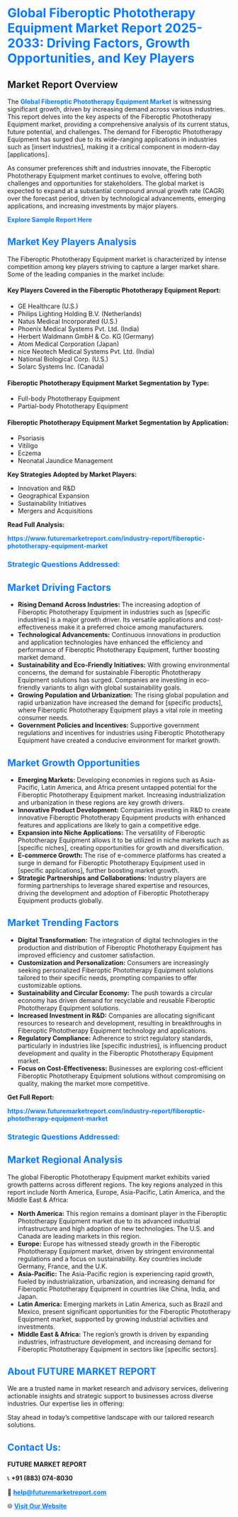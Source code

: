 <h1 style="color: #007BFF;">Global Fiberoptic Phototherapy Equipment Market Report 2025-2033: Driving Factors, Growth Opportunities, and Key Players</h1>

<section id="overview">
<h2>Market Report Overview</h2>
<p>The <a href="https://www.futuremarketreport.com/industry-report/fiberoptic-phototherapy-equipment-market" style="color: #007BFF; text-decoration: none;"><strong>Global Fiberoptic Phototherapy Equipment Market</strong></a> is witnessing significant growth, driven by increasing demand across various industries. This report delves into the key aspects of the Fiberoptic Phototherapy Equipment market, providing a comprehensive analysis of its current status, future potential, and challenges. The demand for Fiberoptic Phototherapy Equipment has surged due to its wide-ranging applications in industries such as [insert industries], making it a critical component in modern-day [applications].</p>
<p>As consumer preferences shift and industries innovate, the Fiberoptic Phototherapy Equipment market continues to evolve, offering both challenges and opportunities for stakeholders. The global market is expected to expand at a substantial compound annual growth rate (CAGR) over the forecast period, driven by technological advancements, emerging applications, and increasing investments by major players.</p>
</section>

<section id="overview">
<p><a href="https://www.futuremarketreport.com/request-sample/reportId=53921" style="color: #007BFF; text-decoration: none;"><strong>Explore Sample Report Here</strong></a></p>
</section>

<section id="key-players">
<h2 style="color: #007BFF;">Market Key Players Analysis</h2>
<p>The Fiberoptic Phototherapy Equipment market is characterized by intense competition among key players striving to capture a larger market share. Some of the leading companies in the market include:</p>
<h4>Key Players Covered in the Fiberoptic Phototherapy Equipment Report:</h4>
<ul><li>GE Healthcare (U.S.)</li><li>Philips Lighting Holding B.V. (Netherlands)</li><li>Natus Medical Incorporated (U.S.)</li><li>Phoenix Medical Systems Pvt. Ltd. (India)</li><li>Herbert Waldmann GmbH &amp; Co. KG (Germany)</li><li>Atom Medical Corporation (Japan)</li><li>nice Neotech Medical Systems Pvt. Ltd. (India)</li><li>National Biological Corp. (U.S.)</li><li>Solarc Systems Inc. (Canada)</li></ul>
<h4>Fiberoptic Phototherapy Equipment Market Segmentation by Type:</h4>
<ul><li>Full-body Phototherapy Equipment</li><li>Partial-body Phototherapy Equipment</li></ul>

<h4>Fiberoptic Phototherapy Equipment Market Segmentation by Application:</h4>
<ul><li>Psoriasis</li><li>Vitiligo</li><li>Eczema</li><li>Neonatal Jaundice Management</li></ul>
<p><strong>Key Strategies Adopted by Market Players:</strong></p>
<ul>
<li>Innovation and R&D</li>
<li>Geographical Expansion</li>
<li>Sustainability Initiatives</li>
<li>Mergers and Acquisitions</li>
</ul>
</section>

<section>
<p><strong>Read Full Analysis: </strong></p><a href="https://www.futuremarketreport.com/industry-report/fiberoptic-phototherapy-equipment-market" style="color: #007BFF; text-decoration: none;"><strong>https://www.futuremarketreport.com/industry-report/fiberoptic-phototherapy-equipment-market</strong></a>
<h3 style="color: #007BFF;">Strategic Questions Addressed:</h3>
</section>

<section id="driving-factors">
<h2 style="color: #007BFF;">Market Driving Factors</h2>
<ul>
<li><strong>Rising Demand Across Industries:</strong> The increasing adoption of Fiberoptic Phototherapy Equipment in industries such as [specific industries] is a major growth driver. Its versatile applications and cost-effectiveness make it a preferred choice among manufacturers.</li>
<li><strong>Technological Advancements:</strong> Continuous innovations in production and application technologies have enhanced the efficiency and performance of Fiberoptic Phototherapy Equipment, further boosting market demand.</li>
<li><strong>Sustainability and Eco-Friendly Initiatives:</strong> With growing environmental concerns, the demand for sustainable Fiberoptic Phototherapy Equipment solutions has surged. Companies are investing in eco-friendly variants to align with global sustainability goals.</li>
<li><strong>Growing Population and Urbanization:</strong> The rising global population and rapid urbanization have increased the demand for [specific products], where Fiberoptic Phototherapy Equipment plays a vital role in meeting consumer needs.</li>
<li><strong>Government Policies and Incentives:</strong> Supportive government regulations and incentives for industries using Fiberoptic Phototherapy Equipment have created a conducive environment for market growth.</li>
</ul>
</section>

<section id="growth-opportunities">
<h2 style="color: #007BFF;">Market Growth Opportunities</h2>
<ul>
<li><strong>Emerging Markets:</strong> Developing economies in regions such as Asia-Pacific, Latin America, and Africa present untapped potential for the Fiberoptic Phototherapy Equipment market. Increasing industrialization and urbanization in these regions are key growth drivers.</li>
<li><strong>Innovative Product Development:</strong> Companies investing in R&D to create innovative Fiberoptic Phototherapy Equipment products with enhanced features and applications are likely to gain a competitive edge.</li>
<li><strong>Expansion into Niche Applications:</strong> The versatility of Fiberoptic Phototherapy Equipment allows it to be utilized in niche markets such as [specific niches], creating opportunities for growth and diversification.</li>
<li><strong>E-commerce Growth:</strong> The rise of e-commerce platforms has created a surge in demand for Fiberoptic Phototherapy Equipment used in [specific applications], further boosting market growth.</li>
<li><strong>Strategic Partnerships and Collaborations:</strong> Industry players are forming partnerships to leverage shared expertise and resources, driving the development and adoption of Fiberoptic Phototherapy Equipment products globally.</li>
</ul>
</section>

<section id="trending-factors">
<h2 style="color: #007BFF;">Market Trending Factors</h2>
<ul>
<li><strong>Digital Transformation:</strong> The integration of digital technologies in the production and distribution of Fiberoptic Phototherapy Equipment has improved efficiency and customer satisfaction.</li>
<li><strong>Customization and Personalization:</strong> Consumers are increasingly seeking personalized Fiberoptic Phototherapy Equipment solutions tailored to their specific needs, prompting companies to offer customizable options.</li>
<li><strong>Sustainability and Circular Economy:</strong> The push towards a circular economy has driven demand for recyclable and reusable Fiberoptic Phototherapy Equipment solutions.</li>
<li><strong>Increased Investment in R&D:</strong> Companies are allocating significant resources to research and development, resulting in breakthroughs in Fiberoptic Phototherapy Equipment technology and applications.</li>
<li><strong>Regulatory Compliance:</strong> Adherence to strict regulatory standards, particularly in industries like [specific industries], is influencing product development and quality in the Fiberoptic Phototherapy Equipment market.</li>
<li><strong>Focus on Cost-Effectiveness:</strong> Businesses are exploring cost-efficient Fiberoptic Phototherapy Equipment solutions without compromising on quality, making the market more competitive.</li>
</ul>
</section>

<section>
<p><strong>Get Full Report: </strong></p><a href="https://www.futuremarketreport.com/industry-report/fiberoptic-phototherapy-equipment-market" style="color: #007BFF; text-decoration: none;"><strong>https://www.futuremarketreport.com/industry-report/fiberoptic-phototherapy-equipment-market</strong></a>
<h3 style="color: #007BFF;">Strategic Questions Addressed:</h3>
</section>


<section id="regional-analysis">
<h2 style="color: #007BFF;">Market Regional Analysis</h2>
<p>The global Fiberoptic Phototherapy Equipment market exhibits varied growth patterns across different regions. The key regions analyzed in this report include North America, Europe, Asia-Pacific, Latin America, and the Middle East & Africa:</p>
<ul>
<li><strong>North America:</strong> This region remains a dominant player in the Fiberoptic Phototherapy Equipment market due to its advanced industrial infrastructure and high adoption of new technologies. The U.S. and Canada are leading markets in this region.</li>
<li><strong>Europe:</strong> Europe has witnessed steady growth in the Fiberoptic Phototherapy Equipment market, driven by stringent environmental regulations and a focus on sustainability. Key countries include Germany, France, and the U.K.</li>
<li><strong>Asia-Pacific:</strong> The Asia-Pacific region is experiencing rapid growth, fueled by industrialization, urbanization, and increasing demand for Fiberoptic Phototherapy Equipment in countries like China, India, and Japan.</li>
<li><strong>Latin America:</strong> Emerging markets in Latin America, such as Brazil and Mexico, present significant opportunities for the Fiberoptic Phototherapy Equipment market, supported by growing industrial activities and investments.</li>
<li><strong>Middle East & Africa:</strong> The region’s growth is driven by expanding industries, infrastructure development, and increasing demand for Fiberoptic Phototherapy Equipment in sectors like [specific sectors].</li>
</ul>
</section>

<footer>
<h2 style="color: #007BFF;">About FUTURE MARKET REPORT</h2>
<p>We are a trusted name in market research and advisory services, delivering actionable insights and strategic support to businesses across diverse industries. Our expertise lies in offering:</p>

<p>Stay ahead in today’s competitive landscape with our tailored research solutions.</p>

<h2 style="color: #007BFF;">Contact Us:</h2>
<p><strong>FUTURE MARKET REPORT</strong></p>
<p>📞 <strong>+91 (883) 074-8030</strong></p>
<p>📧 <strong><a href="mailto:help@futuremarketreport.com" style="color: #007BFF;">help@futuremarketreport.com</a></strong></p>
<p>🌐 <strong><a href="https://www.futuremarketreport.com/" style="color: #007BFF;">Visit Our Website</a></strong></p>
</footer>